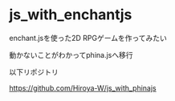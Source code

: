 # js_with_enchantjs
enchant.jsを使った2D RPGゲームを作ってみたい

動かないことがわかってphina.jsへ移行

以下リポジトリ

https://github.com/Hiroya-W/js_with_phinajs
